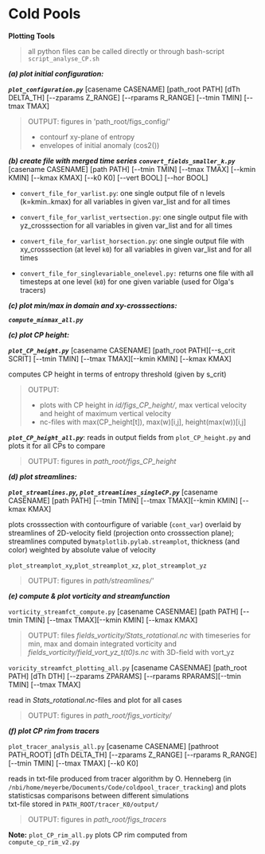 



# Cold Pools
**Plotting Tools**
> all python files can be called directly or through bash-script `script_analyse_CP.sh`

***(a) plot initial configuration:***

***`plot_configuration.py`*** [casename CASENAME] [path_root PATH] [dTh DELTA_TH]
[--zparams Z_RANGE] [--rparams R_RANGE] [--tmin TMIN] [--tmax TMAX]

> OUTPUT: figures in 'path_root/figs_config/' 
> - contourf xy-plane of entropy
> - envelopes of initial anomaly (cos2())


***(b) create file with merged time series***
***`convert_fields_smaller_k.py`*** [casename CASENAME] [path PATH]
[--tmin TMIN] [--tmax TMAX] [--kmin KMIN] [--kmax KMAX] [--k0 K0] [--vert BOOL] [--hor BOOL]

- ``convert_file_for_varlist.py``: one single output file of n levels (k=kmin..kmax) for all variables in 
given var_list and for all times

- ``convert_file_for_varlist_vertsection.py``: one single output file with yz_crosssection for all variables in 
given var_list and for all times

- ``convert_file_for_varlist_horsection.py``: one single output file with xy_crosssection (at level ``k0``) 
for all variables in given var_list and for all times

- ``convert_file_for_singlevariable_onelevel.py:`` returns one file with all timesteps at one level (``k0``) for 
one given variable 
(used for Olga's tracers) 


***(c) plot min/max in domain and xy-crosssections:*** 

***`compute_minmax_all.py`***

***(c) plot CP height:*** 

***`plot_CP_height.py`***
[casename CASENAME] [path_root PATH][--s_crit SCRIT] 
[--tmin TMIN] [--tmax TMAX][--kmin KMIN] [--kmax KMAX]

computes CP height in terms of entropy threshold (given by s_crit)
> OUTPUT: 
> - plots with CP height in *id/figs_CP_height/*, 
max vertical velocity and height of maximum vertical velocity
> - nc-files with max(CP_height[t]), max(w)[i,j], height(max(w))[i,j]

***`plot_CP_height_all.py`***: reads in output fields from `plot_CP_height.py` and plots it 
for all CPs to compare
> OUTPUT: figures in *path_root/figs_CP_height*




***(d) plot streamlines:*** 

***`plot_streamlines.py`, `plot_streamlines_singleCP.py`***
[casename CASENAME] [path PATH]
[--tmin TMIN] [--tmax TMAX][--kmin KMIN] [--kmax KMAX]

plots crosssection with contourfigure of variable (`cont_var`) overlaid by 
streamlines of 2D-velocity field (projection onto crosssection plane); streamlines
computed by`matplotlib.pylab.streamplot`, thickness (and color) weighted by 
absolute value of velocity 

`plot_streamplot_xy`,`plot_streamplot_xz`, `plot_streamplot_yz`
> OUTPUT: figures in *path/streamlines/'* 



***(e) compute & plot vorticity and streamfunction***

`vorticity_streamfct_compute.py` [casename CASENMAE] [path PATH]
[--tmin TMIN] [--tmax TMAX][--kmin KMIN] [--kmax KMAX]

> OUTPUT: files *fields_vorticity/Stats_rotational.nc* with 
timeseries for min, max and domain integrated vorticity 
and *fields_vorticity/field_vort_yz_t(t0)s.nc* with 3D-field with vort_yz

`voricity_streamfct_plotting_all.py` [casename CASENMAE] [path_root PATH]
[dTh DTH] [--zparams ZPARAMS] [--rparams RPARAMS][--tmin TMIN] [--tmax TMAX]

read in *Stats_rotational.nc*-files and plot for all cases

> OUTPUT: figures in *path_root/figs_vorticity/*



***(f) plot CP rim from tracers***

`plot_tracer_analysis_all.py` [casename CASENAME] [pathroot PATH_ROOT] [dTh DELTA_TH] 
[--zparams Z_RANGE] [--rparams R_RANGE] [--tmin TMIN] [--tmax TMAX] [--k0 K0]

reads in txt-file produced from tracer algorithm by O. Henneberg 
(in `/nbi/home/meyerbe/Documents/Code/coldpool_tracer_tracking`) and plots statisticsas comparisons between 
different simulations  
txt-file stored in `PATH_ROOT/tracer_K0/output/`

> OUTPUT: figures in *path_root/figs_tracers*

**Note:** `plot_CP_rim_all.py` plots CP rim computed from `compute_cp_rim_v2.py`







